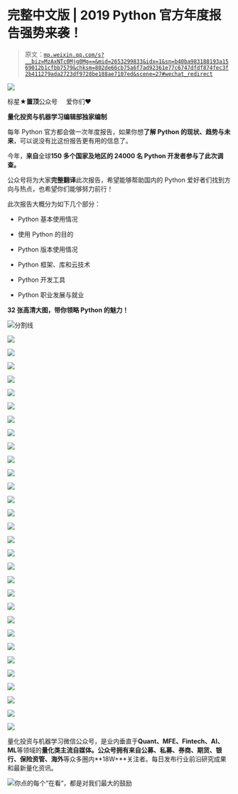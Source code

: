 # 完整中文版 | 2019 Python 官方年度报告强势来袭！

> 原文：[`mp.weixin.qq.com/s?__biz=MzAxNTc0Mjg0Mg==&mid=2653299833&idx=1&sn=b40ba983188193a1569012b1cfbb7579&chksm=802de66cb75a6f7ad92361e77c6747dfdf874fec3f2b411279ada2723df9728be188ae7107ed&scene=27#wechat_redirect`](http://mp.weixin.qq.com/s?__biz=MzAxNTc0Mjg0Mg==&mid=2653299833&idx=1&sn=b40ba983188193a1569012b1cfbb7579&chksm=802de66cb75a6f7ad92361e77c6747dfdf874fec3f2b411279ada2723df9728be188ae7107ed&scene=27#wechat_redirect)

![](img/52530653e2ddbe651074f55a77bb8d3c.png)

标星★**置顶**公众号     爱你们♥   

**量化投资与机器学习编辑部独家编制**

每年 Python 官方都会做一次年度报告，如果你想**了解 Python 的现状、趋势与未来**，可以说没有比这份报告更有用的信息了。

今年，**来自**全球**150 多个国家及地区的 24000 名 Python 开发者参与了此次调查。**

公众号将为大家**完整翻译**此次报告，希望能够帮助国内的 Python 爱好者们找到方向与热点，也希望你们能够努力前行！

此次报告大概分为如下几个部分：

*   Python 基本使用情况 

*   使用 Python 的目的 

*   Python 版本使用情况 

*   Python 框架、库和云技术

*   Python 开发工具

*   Python 职业发展与就业 

**32 张高清大图，带你领略 Python 的魅力！**

![](img/f83e26fc0879dafc9a223126c4cdb6ff.png "分割线")

![](img/a31ab9a724dc262fd2edb86ecec4b2d2.png)

![](img/f75bd0ac246094c8cfa107ebfc747245.png)

![](img/bc725db72f7f937a313f46830da6c90d.png)

![](img/684c074c0127eafdfcc36e76976620be.png)

![](img/e3476d7fe044d8d575f3fe1b8a14db24.png)

![](img/48318566cae4308235737582199deb56.png)

![](img/5aa33693318cd152d3aa5aa77abd9a88.png)

![](img/8f0c8d6f54b661c82fc12b1032457ca3.png)

![](img/89c5296d227c26da36434dd7ec42de67.png)

![](img/3b5917a3de04cd7fe548f6514936c061.png)

![](img/70f08200a9ec7d906bd51fdfe239910a.png)

![](img/4cf3eb3579b406d8d9fbc52023378e27.png)

![](img/2010e92cd95aa2947d32c9003889750c.png)

![](img/0ceab3909c38d37955e8e9c7e04d417c.png)

![](img/27ae5aaad905e76d1cf3b0c695020208.png)

![](img/8031be3e1ce7fcd1e2c76514e1aa52ab.png)

![](img/981a5a274dd7cdd1d7717e7c1a0baf76.png)

![](img/bb8222e3ff88f1fbe1905bd374835d44.png)

![](img/820d98957e5ef96009a4f55982951fbd.png)

![](img/b5fdf0a3611ecfd1a098a318ff38889d.png)

![](img/160c4ee1b2f2adfa07eb2e4878873b9b.png)

![](img/d270e9b7f304cbd9c0bb1d5ed37ef38b.png)

![](img/0f787b072fae16be75ad1e8eb4e38f05.png)

![](img/d4bb8c2172f86ed74fcbe3fced4835d1.png)

![](img/84d7c3b8d0ba5cb7e62917e972a9d078.png)

![](img/e9e5f69ff9d073f4705edd0cfcf8627d.png)

![](img/b56429247cd9b5676ee17a867f917ded.png)

![](img/219b491a8161154b2435d3ab3d8470f0.png)

![](img/fa3fc5deee1a89e575fae17996c28a0c.png)

![](img/dc3dd11f7ffad3bb9e6eb2a4bf1ee91c.png)

量化投资与机器学习微信公众号，是业内垂直于**Quant、MFE、Fintech、AI、ML**等领域的**量化类主流自媒体。**公众号拥有来自**公募、私募、券商、期货、银行、保险资管、海外**等众多圈内**18W+**关注者。每日发布行业前沿研究成果和最新量化资讯。

![](img/6cba9abe9f2c434df7bd9c0d0d6e1156.png)你点的每个“在看”，都是对我们最大的鼓励